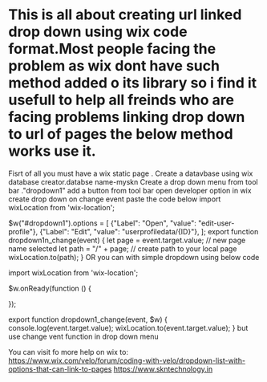 # This is all about creating url linked drop down using wix code format.Most people facing the problem as wix dont have such method added o its library so i find it usefull to help all freinds who are facing problems linking drop down to url of pages the below method works use it.
Fisrt of all you must have a wix static page .
Create a datavbase using wix database creator.databse name-myskn
Create a drop down menu from tool bar ."dropdown1"
add a button from tool bar 
open developer option in wix 
create drop down on change event
paste the code below
import wixLocation from 'wix-location';


$w("#dropdown1").options = [
{"Label": "Open", "value": "edit-user-profile"},
{"Label": "Edit", "value": "userprofiledata/{ID}"},
];
export function dropdown1n_change(event)
{
let page = event.target.value; // new page name selected
let path = "/" + page; // create path to your local page
wixLocation.to(path);
}
OR you can with simple dropdown using below code

import wixLocation from 'wix-location';

$w.onReady(function () {

});

export function dropdown1_change(event, $w) {
    console.log(event.target.value);
    wixLocation.to(event.target.value);
}
but use change vent function in drop down menu

You can visit fo more help on wix to: https://www.wix.com/velo/forum/coding-with-velo/dropdown-list-with-options-that-can-link-to-pages
https://www.skntechnology.in
